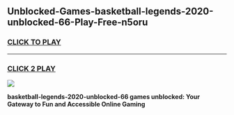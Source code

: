 
## Unblocked-Games-basketball-legends-2020-unblocked-66-Play-Free-n5oru
<h3>
<a href="https://premium76.site?title=basketball-legends-2020-unblocked-66&ref=23A">CLICK TO PLAY</a></h3>
<hr>

<h3>
<a href="https://premium76.site?title=basketball-legends-2020-unblocked-66&ref=23A">CLICK 2 PLAY</a>
  
</h3>

<a href="https://premium76.site?title=basketball-legends-2020-unblocked-66&ref=23A"><img src="https://clearcache.store/games.png"></a>


**basketball-legends-2020-unblocked-66 games unblocked: Your Gateway to Fun and Accessible Online Gaming**
